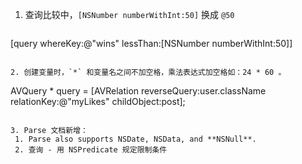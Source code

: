 1. 查询比较中，`[NSNumber numberWithInt:50]` 换成 `@50`
  
   ```
  [query whereKey:@"wins" lessThan:[NSNumber numberWithInt:50]]
  ```

2. 创建变量时，`*` 和变量名之间不加空格，乘法表达式加空格如：24 * 60 。
  ```
  AVQuery * query = [AVRelation reverseQuery:user.className relationKey:@"myLikes" childObject:post];
  ```
  
3. Parse 文档新增：
   1. Parse also supports NSDate, NSData, and **NSNull**.
   2. 查询 - 用 NSPredicate 规定限制条件

